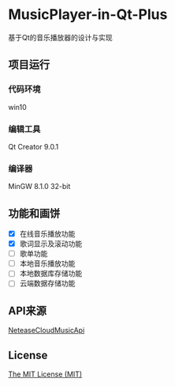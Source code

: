# MusicPlayer-in-Qt-Plus
基于Qt的音乐播放器的设计与实现

## 项目运行
### 代码环境
win10
### 编辑工具
Qt Creator 9.0.1
### 编译器
MinGW 8.1.0 32-bit

## 功能和画饼

- [x] 在线音乐播放功能
- [x] 歌词显示及滚动功能
- [ ] 歌单功能	
- [ ] 本地音乐播放功能
- [ ] 本地数据库存储功能
- [ ] 云端数据存储功能

## API来源

[NeteaseCloudMusicApi](https://github.com/Binaryify/NeteaseCloudMusicApi)

## License

[The MIT License (MIT)](https://github.com/hhhyxy/MusicPlayer-in-Qt/edit/main/LICENSE)
